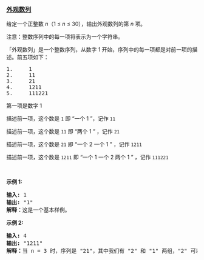 ### [外观数列](https://leetcode-cn.com/problems/count-and-say)

<p>给定一个正整数 <em>n</em>（1 &le;&nbsp;<em>n</em>&nbsp;&le; 30），输出外观数列的第 <em>n</em> 项。</p>

<p>注意：整数序列中的每一项将表示为一个字符串。</p>

<p>「外观数列」是一个整数序列，从数字 1 开始，序列中的每一项都是对前一项的描述。前五项如下：</p>

<pre>1.     1
2.     11
3.     21
4.     1211
5.     111221
</pre>

<p>第一项是数字 1</p>

<p>描述前一项，这个数是 <code>1</code> 即 &ldquo;一个 1 &rdquo;，记作 <code>11</code></p>

<p>描述前一项，这个数是 <code>11</code> 即 &ldquo;两个 1 &rdquo; ，记作 <code>21</code></p>

<p>描述前一项，这个数是 <code>21</code> 即 &ldquo;一个 2 一个 1 &rdquo; ，记作 <code>1211</code></p>

<p>描述前一项，这个数是 <code>1211</code> 即 &ldquo;一个 1 一个 2 两个 1 &rdquo; ，记作 <code>111221</code></p>

<p>&nbsp;</p>

<p><strong>示例&nbsp;1:</strong></p>

<pre><strong>输入:</strong> 1
<strong>输出:</strong> &quot;1&quot;
<strong>解释：</strong>这是一个基本样例。</pre>

<p><strong>示例 2:</strong></p>

<pre><strong>输入:</strong> 4
<strong>输出:</strong> &quot;1211&quot;
<strong>解释：</strong>当 n = 3 时，序列是 &quot;21&quot;，其中我们有 &quot;2&quot; 和 &quot;1&quot; 两组，&quot;2&quot; 可以读作 &quot;12&quot;，也就是出现频次 = 1 而 值 = 2；类似 &quot;1&quot; 可以读作 &quot;11&quot;。所以答案是 &quot;12&quot; 和 &quot;11&quot; 组合在一起，也就是 &quot;1211&quot;。</pre>

